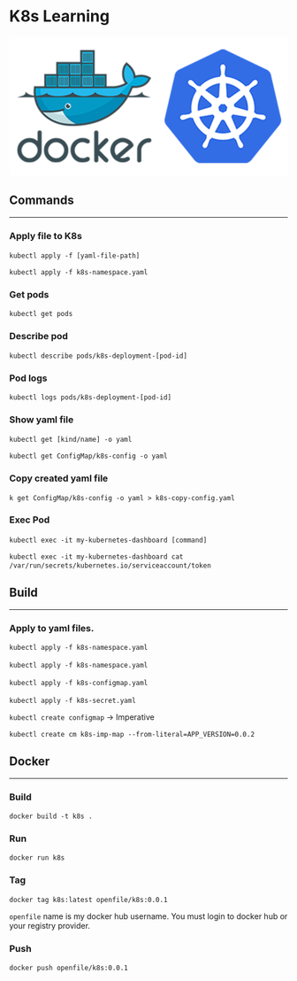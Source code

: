 # K8s Learning
![](img/kub-doc.png)
## Commands
---
### Apply file to K8s
``kubectl apply -f [yaml-file-path]``
```
kubectl apply -f k8s-namespace.yaml
```

### Get pods
```
kubectl get pods
```

### Describe pod
```
kubectl describe pods/k8s-deployment-[pod-id]
```

### Pod logs
```
kubectl logs pods/k8s-deployment-[pod-id]
```

### Show yaml file
`kubectl get [kind/name] -o yaml`
```
kubectl get ConfigMap/k8s-config -o yaml
```

### Copy created yaml file
```
k get ConfigMap/k8s-config -o yaml > k8s-copy-config.yaml
```

### Exec Pod
``kubectl exec -it my-kubernetes-dashboard [command]``

```
kubectl exec -it my-kubernetes-dashboard cat /var/run/secrets/kubernetes.io/serviceaccount/token
```

## Build
---
### Apply to yaml files.
```
kubectl apply -f k8s-namespace.yaml

kubectl apply -f k8s-namespace.yaml

kubectl apply -f k8s-configmap.yaml

kubectl apply -f k8s-secret.yaml
```

``kubectl create configmap`` -> Imperative
```
kubectl create cm k8s-imp-map --from-literal=APP_VERSION=0.0.2
```

## Docker
---
### Build
```
docker build -t k8s .
```

### Run
```
docker run k8s
```

### Tag
```
docker tag k8s:latest openfile/k8s:0.0.1
```
`openfile` name is my docker hub username. You must login to docker hub or your registry provider.

### Push
```
docker push openfile/k8s:0.0.1
```